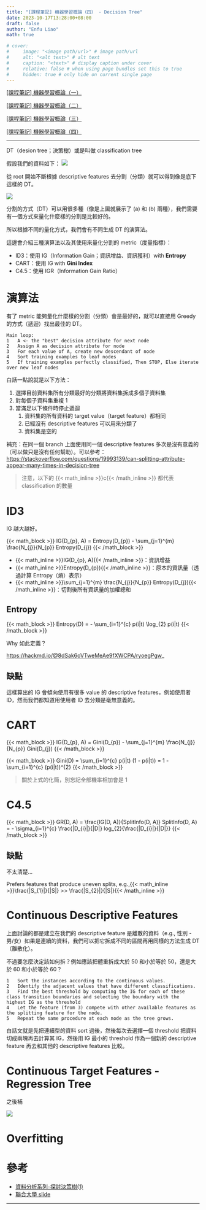 ```yaml
---
title: "[課程筆記] 機器學習概論（四） - Decision Tree"
date: 2023-10-17T13:28:00+08:00
draft: false
author: "Enfu Liao"
math: true

# cover:
#     image: "<image path/url>" # image path/url
#     alt: "<alt text>" # alt text
#     caption: "<text>" # display caption under cover
#     relative: false # when using page bundles set this to true
#     hidden: true # only hide on current single page
---
```


[[課程筆記] 機器學習概論（一）](../2023-10-03-ml-01/)

[[課程筆記] 機器學習概論（二）](../2023-10-03-ml-02/)

[[課程筆記] 機器學習概論（三）](../2023-10-03-ml-03/)

[[課程筆記] 機器學習概論（四）](../2023-10-17-ml-04/)

---

DT（desion tree；決策樹）或是叫做 classification tree

假設我們的資料如下：
![](./Screenshot%20from%202023-10-17%2014-05-52.png)

從 root 開始不斷根據 descriptive features 去分割（分類）就可以得到像是底下這樣的 DT。

![](./Screenshot%20from%202023-10-17%2014-07-21.png)

分割的方式（DT）可以用很多種（像是上圖就展示了 (a) 和 (b) 兩種），我們需要有一個方式來量化什麼樣的分割是比較好的。

所以根據不同的量化方式，我們會有不同生成 DT 的演算法。

這邊會介紹三種演算法以及其使用來量化分割的 metric（度量指標）：
- ID3：使用 IG（Information Gain；資訊增益、資訊獲利）with **Entropy**
- CART：使用 IG with **Gini Index**
- C4.5：使用 IGR（Information Gain Ratio）

# 演算法

有了 metric 能夠量化什麼樣的分割（分類）會是最好的，就可以直接用 Greedy 的方式（遞迴）找出最佳的 DT。
```
Main loop:
1   A <- the "best" decision attribute for next node
2   Assign A as decision attribute for node
3   For each value of A, create new descendant of node
4   Sort training examples to leaf nodes
5   If training examples perfectly classified, Then STOP, Else iterate over new leaf nodes

```

白話一點說就是以下方法：
1. 選擇目前資料集所有分類最好的分類將資料集拆成多個子資料集
2. 對每個子資料集重複 1
3. 當滿足以下條件時停止遞迴
    1. 資料集的所有資料的 target value（target feature）都相同
    2. 已經沒有 descriptive features 可以用來分類了
    3. 資料集是空的

補充：在同一個 branch 上面使用同一個 descriptive features 多次是沒有意義的（可以做只是沒有任何幫助）。可以參考：https://stackoverflow.com/questions/19993139/can-splitting-attribute-appear-many-times-in-decision-tree

> 注意，以下的 {{< math_inline >}}c{{< /math_inline >}} 都代表 classification 的數量

# ID3
IG 越大越好。

{{< math_block >}}
IG(D_{p}, A) = Entropy(D_{p}) - \sum_{j=1}^{m} \frac{N_{j}}{N_{p}} Entropy(D_{j}) 
{{< /math_block >}}

- {{< math_inline >}}IG(D_{p}, A){{< /math_inline >}}：資訊增益
- {{< math_inline >}}Entropy(D_{p}){{< /math_inline >}}：原本的資訊量（透過計算 Entropy（熵）表示）
- {{< math_inline >}}\sum_{j=1}^{m} \frac{N_{j}}{N_{p}} Entropy(D_{j}){{< /math_inline >}}：切割後所有資訊量的加權總和

## Entropy

{{< math_block >}}
Entropy(D) = - \sum_{i=1}^{c} p(i|t) \log_{2} p(i|t)
{{< /math_block >}}

Why 如此定義？

https://hackmd.io/@8dSak6oVTweMeAe9fXWCPA/ryoegPgw_

## 缺點

這樣算出的 IG 會傾向使用有很多 value 的 descriptive features，例如使用者 ID，然而我們都知道用使用者 ID 去分類是毫無意義的。

# CART

{{< math_block >}}
IG(D_{p}, A) = Gini(D_{p}) - \sum_{j=1}^{m} \frac{N_{j}}{N_{p}} Gini(D_{j}) 
{{< /math_block >}}

{{< math_block >}}
Gini(D) = \sum_{i=1}^{c} p(i|t) (1 - p(i|t)) = 1 - \sum_{i=1}^{c} (p(i|t))^{2}
{{< /math_block >}}

> 關於上式的化簡，別忘記全部機率相加會是 1

# C4.5

{{< math_block >}}
GR(D, A) = \frac{IG(D, A)}{SplitInfo(D, A)}
SplitInfo(D, A) = - \sigma_{i=1}^{c} \frac{|D_{i}|}{|D|} log_{2}{\frac{|D_{i}|}{|D|}}
{{< /math_block >}}

## 缺點

不太清楚...

Prefers features that produce uneven splits, e.g.,{{< math_inline >}}\frac{|S_{1}|}{|S|} >> \frac{|S_{2}|}{|S|}{{< /math_inline >}}


# Continuous Descriptive Features

上面討論的都是建立在我們的 descriptive feature 是離散的資料（e.g., 性別 - 男/女）如果是連續的資料，我們可以把它拆成不同的區間再用同樣的方法生成 DT（離散化）。  

不過要怎麼決定該如何拆？例如應該把體重拆成大於 50 和小於等於 50，還是大於 60 和小於等於 60？

```
1   Sort the instances according to the continuous values.
2   Identify the adjacent values that have different classifications.
3   Find the best threshold by computing the IG for each of these class transition boundaries and selecting the boundary with the highest IG as the threshold
4   Let the feature (from 3) compete with other available features as the splitting feature for the node.
5   Repeat the same procedure at each node as the tree grows.
```

白話文就是先把連續型的資料 sort 過後，然後每次去選擇一個 threshold 把資料切成兩塊再去計算其 IG，然後用 IG 最小的 threshold 作為一個新的 descriptive feature 再去和其他的 descriptive features 比較。

# Continuous Target Features - Regression Tree

之後補

![](./Screenshot%20from%202023-10-17%2015-18-22.png)


# Overfitting



# 參考
- [資料分析系列-探討決策樹(1)](https://medium.com/%E4%BC%81%E9%B5%9D%E4%B9%9F%E6%87%82%E7%A8%8B%E5%BC%8F%E8%A8%AD%E8%A8%88/%E8%B3%87%E6%96%99%E5%88%86%E6%9E%90%E7%B3%BB%E5%88%97-%E6%8E%A2%E8%A8%8E%E6%B1%BA%E7%AD%96%E6%A8%B9-1-1cc354484559)
- [聯合大學 slide](http://debussy.im.nuu.edu.tw/sjchen/MachineLearning/final/CLS_DT.pdf)





---

